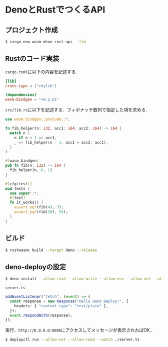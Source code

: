 # DenoとRustでつくるAPI

## プロジェクト作成

```bash
$ cargo new wasm-deno-rust-api --lib
```

## Rustのコード実装

`cargo.toml`に以下の内容を記述する．

```toml
[lib]
crate-type = ["cdylib"]

[dependencies]
wasm-bindgen = "=0.2.61"
```

`src/lib.rs`に以下を記述する．フィボナッチ数列で指定した項を求める．

```rust
use wasm_bindgen::prelude::*;

fn fib_helper(n: i32, acc1: i64, acc2: i64) -> i64 {
  match n {
    n if n < 1 => acc1,
    _ => fib_helper(n - 1, acc1 + acc2, acc1),
  }
}

#[wasm_bindgen]
pub fn fib(n: i32) -> i64 {
  fib_helper(n, 0, 1)
}

#[cfg(test)]
mod tests {
  use super::*;
  #[test]
  fn it_works() {
    assert_eq!(fib(4), 3);
    assert_eq!(fib(10), 55);
  }
}
```

## ビルド

```bash
$ rustwasmc build --target deno --release
```

## deno-deployの設定

```bash
$ deno install --allow-read --allow-write --allow-env --allow-net --allow-run --no-check -f https://deno.land/x/deploy/deployctl.ts
```

`server.ts`

```ts
addEventListener("fetch", (event) => {
  const response = new Response("Hello Deno Deploy!", {
    headers: { "content-type": "text/plain" },
  });
  event.respondWith(response);
});
```

実行．`http://0.0.0.0:8080`にアクセスしてメッセージが表示されればOK．

```bash
$ deployctl run --allow-net --allow-read --watch ./server.ts
```
